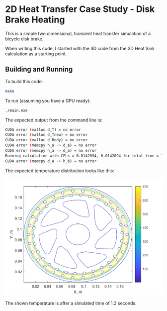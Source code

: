 # 2D Heat Transfer Case Study - Disk Brake Heating

This is a simple two dimensional, transient heat transfer simulation of a bicycle disk brake.

When writing this code, I started with the 3D code from the 3D Heat Sink calculation as a starting point.

## Building and Running

To build this code:

```bash
make
```

To run (assuming you have a GPU ready):

```bash
./main.exe
```

The expected output from the command line is:

```bash
CUDA error (malloc d_T) = no error
CUDA error (malloc d_Tnew) = no error
CUDA error (malloc d_Body) = no error
CUDA error (memcpy h_a -> d_a) = no error
CUDA error (memcpy h_a -> d_a) = no error
Running calculation with CFLs = 0.0142094, 0.0142094 for total time = 1.2 with 12000 steps
CUDA error (memcpy d_a -> h_b) = no error
```

The expected temperature distribution looks like this:

![image](DiskBrake.png)

The shown temperature is after a simulated time of 1.2 seconds.

